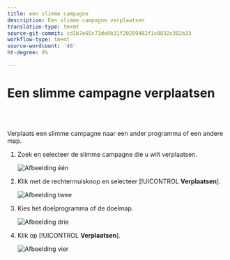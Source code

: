 ```yaml
---
title: een slimme campagne
description: Een slimme campagne verplaatsen
translation-type: tm+mt
source-git-commit: cd1b7e65c73de0b31f20289402f1c0832c382b33
workflow-type: tm+mt
source-wordcount: '48'
ht-degree: 0%

---
```



# Een slimme campagne verplaatsen

<br> 

Verplaats een slimme campagne naar een ander programma of een andere map.

1. Zoek en selecteer de slimme campagne die u wilt verplaatsen.

   ![Afbeelding één](/help/sky/assets/smart-campaigns/move-a-smart-campaign/move-a-smart-campaign-1.png)

1. Klik met de rechtermuisknop en selecteer [!UICONTROL **Verplaatsen**].

   ![Afbeelding twee](/help/sky/assets/smart-campaigns/move-a-smart-campaign/move-a-smart-campaign-2.png)

1. Kies het doelprogramma of de doelmap.

   ![Afbeelding drie](/help/sky/assets/smart-campaigns/move-a-smart-campaign/move-a-smart-campaign-3.png)

1. Klik op [!UICONTROL **Verplaatsen**].

   ![Afbeelding vier](/help/sky/assets/smart-campaigns/move-a-smart-campaign/move-a-smart-campaign-4.png)
